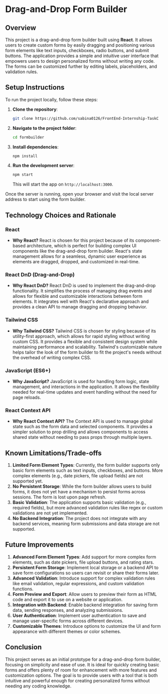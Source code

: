 # Drag-and-Drop Form Builder

## Overview

This project is a drag-and-drop form builder built using **React**. It allows users to create custom forms by easily dragging and positioning various form elements like text inputs, checkboxes, radio buttons, and submit buttons. The application provides a simple and intuitive user interface that empowers users to design personalized forms without writing any code. The forms can be customized further by editing labels, placeholders, and validation rules.

## Setup Instructions

To run the project locally, follow these steps:

1. **Clone the repository**:
    ```bash
    git clone https://github.com/sabina0126/FrontEnd-Internship-TaskC
    ```

2. **Navigate to the project folder**:
    ```bash
    cd formbuilder
    ```

3. **Install dependencies**:
    ```bash
    npm install
    ```

4. **Run the development server**:
    ```bash
    npm start
    ```

    This will start the app on `http://localhost:3000`.

Once the server is running, open your browser and visit the local server address to start using the form builder.

## Technology Choices and Rationale

### React
- **Why React?** React is chosen for this project because of its component-based architecture, which is perfect for building complex UI components like the drag-and-drop form builder. React's state management allows for a seamless, dynamic user experience as elements are dragged, dropped, and customized in real-time.

### React DnD (Drag-and-Drop)
- **Why React DnD?** React DnD is used to implement the drag-and-drop functionality. It simplifies the process of managing drag events and allows for flexible and customizable interactions between form elements. It integrates well with React's declarative approach and provides a clean API to manage dragging and dropping behavior.

### Tailwind CSS
- **Why Tailwind CSS?** Tailwind CSS is chosen for styling because of its utility-first approach, which allows for rapid styling without writing custom CSS. It provides a flexible and consistent design system while maintaining performance and scalability. Tailwind's customizable nature helps tailor the look of the form builder to fit the project's needs without the overhead of writing complex CSS.

### JavaScript (ES6+)
- **Why JavaScript?** JavaScript is used for handling form logic, state management, and interactions in the application. It allows the flexibility needed for real-time updates and event handling without the need for page reloads.

### React Context API
- **Why React Context API?** The Context API is used to manage global state such as the form data and selected components. It provides a simpler solution to prop drilling and allows components to access shared state without needing to pass props through multiple layers.

## Known Limitations/Trade-offs

1. **Limited Form Element Types**: Currently, the form builder supports only basic form elements such as text inputs, checkboxes, and buttons. More complex elements (e.g., date pickers, file upload fields) are not supported yet.
2. **No Persistent Storage**: While the form builder allows users to build forms, it does not yet have a mechanism to persist forms across sessions. The form is lost upon page refresh.
3. **Basic Validation**: The application supports basic validation (e.g., required fields), but more advanced validation rules like regex or custom validations are not yet implemented.
4. **No Backend Integration**: The project does not integrate with any backend services, meaning form submissions and data storage are not supported.

## Future Improvements

1. **Advanced Form Element Types**: Add support for more complex form elements, such as date pickers, file upload buttons, and rating stars.
2. **Persistent Form Storage**: Implement local storage or a backend API to save form configurations so users can revisit or share their forms later.
3. **Advanced Validation**: Introduce support for complex validation rules like email validation, regular expressions, and custom validation functions.
4. **Form Preview and Export**: Allow users to preview their form as HTML code and export it to use on a website or application.
5. **Integration with Backend**: Enable backend integration for saving form data, sending responses, and analyzing submissions.
6. **User Authentication**: Implement user authentication to save and manage user-specific forms across different devices.
7. **Customizable Themes**: Introduce options to customize the UI and form appearance with different themes or color schemes.

## Conclusion

This project serves as an initial prototype for a drag-and-drop form builder, focusing on simplicity and ease of use. It is ideal for quickly creating basic forms and offers plenty of room for enhancement with more features and customization options. The goal is to provide users with a tool that is both intuitive and powerful enough for creating personalized forms without needing any coding knowledge.
